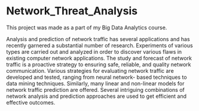 # Network_Threat_Analysis

This project was made as a part of my Big Data Analytics course.

Analysis and prediction of network traffic has several applications and has recently
garnered a substantial number of research. Experiments of various types are carried
out and analyzed in order to discover various flaws in existing computer network
applications. The study and forecast of network traffic is a proactive strategy to
ensuring safe, reliable, and quality network communication. Various strategies for
evaluating network traffic are developed and tested, ranging from neural network-
based techniques to data mining techniques. Similarly, many linear and non-linear
models for network traffic prediction are offered. Several intriguing combinations
of network analysis and prediction approaches are used to get efficient and effective
outcomes.
